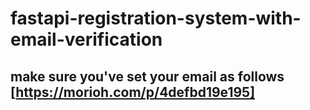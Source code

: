 # fastapi-registration-system-with-email-verification

## make sure you've set your email as follows [https://morioh.com/p/4defbd19e195]
